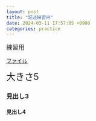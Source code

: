 ```yaml
---
layout: post
title: "記述練習用"
date: 2024-03-11 17:57:05 +0900
categories: practice
---
```

<font size="3">練習用</font>

[ファイル][file]

<font size="5">大きさ5</font>

<h3>見出し3</h3>

<h4>見出し4</h4>

[file]:https://github.com/MusashinoJM/blog/blob/main/_posts/2024-03-11-記述練習用.md?plain=1
